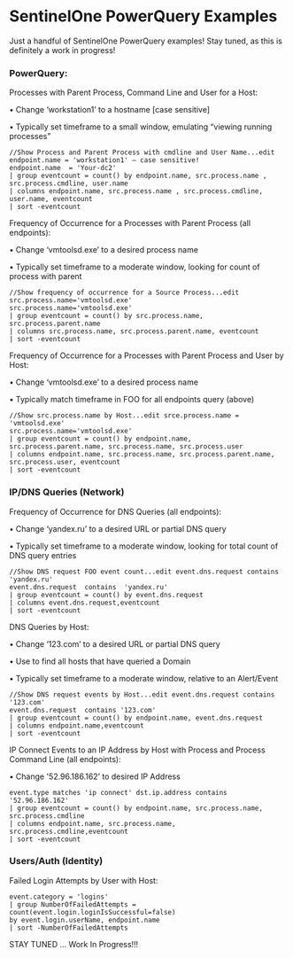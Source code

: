 # SentinelOne PowerQuery Examples

Just a handful of SentinelOne PowerQuery examples! Stay tuned, as this is definitely a work in progress!

### PowerQuery: 
Processes with Parent Process, Command Line and User for a Host:

•	Change ‘workstation1’ to a hostname [case sensitive]

•	Typically set timeframe to a small window, emulating “viewing running processes”
```
//Show Process and Parent Process with cmdline and User Name...edit endpoint.name = 'workstation1' – case sensitive!
endpoint.name  = 'Your-dc2' 
| group eventcount = count() by endpoint.name, src.process.name , src.process.cmdline, user.name  
| columns endpoint.name, src.process.name , src.process.cmdline, user.name, eventcount
| sort -eventcount
```
Frequency of Occurrence for a Processes with Parent Process (all endpoints):

•	Change ‘vmtoolsd.exe’ to a desired process name

•	Typically set timeframe to a moderate window, looking for count of process with parent
```
//Show frequency of occurrence for a Source Process...edit src.process.name='vmtoolsd.exe'
src.process.name='vmtoolsd.exe'
| group eventcount = count() by src.process.name, src.process.parent.name
| columns src.process.name, src.process.parent.name, eventcount
| sort -eventcount
```

Frequency of Occurrence for a Processes with Parent Process and User by Host:

•	Change ‘vmtoolsd.exe’ to a desired process name

•	Typically match timeframe in FOO for all endpoints query (above)
```
//Show src.process.name by Host...edit srce.process.name = 'vmtoolsd.exe'
src.process.name='vmtoolsd.exe'
| group eventcount = count() by endpoint.name, src.process.parent.name, src.process.name, src.process.user 
| columns endpoint.name, src.process.name, src.process.parent.name, src.process.user, eventcount
| sort -eventcount
```

### IP/DNS Queries (Network)

Frequency of Occurrence for DNS Queries (all endpoints):

•	Change ‘yandex.ru’ to a desired URL or partial DNS query

•	Typically set timeframe to a moderate window, looking for total count of DNS query entries
```
//Show DNS request FOO event count...edit event.dns.request contains 'yandex.ru'
event.dns.request  contains  'yandex.ru'
| group eventcount = count() by event.dns.request
| columns event.dns.request,eventcount
| sort -eventcount
```

DNS Queries by Host:

•	Change ‘123.com’ to a desired URL or partial DNS query

•	Use to find all hosts that have queried a Domain

•	Typically set timeframe to a moderate window, relative to an Alert/Event
```
//Show DNS request events by Host...edit event.dns.request contains '123.com'
event.dns.request  contains '123.com'
| group eventcount = count() by endpoint.name, event.dns.request
| columns endpoint.name,eventcount
| sort -eventcount
```

IP Connect Events to an IP Address by Host with Process and Process Command Line (all endpoints):

•	Change '52.96.186.162’ to desired IP Address
```
event.type matches 'ip connect' dst.ip.address contains '52.96.186.162' 
| group eventcount = count() by endpoint.name, src.process.name, src.process.cmdline 
| columns endpoint.name, src.process.name, src.process.cmdline,eventcount 
| sort -eventcount
```

### Users/Auth (Identity)

Failed Login Attempts by User with Host:
```
event.category = 'logins'
| group NumberOfFailedAttempts = count(event.login.loginIsSuccessful=false) 
by event.login.userName, endpoint.name
| sort -NumberOfFailedAttempts
```

STAY TUNED ... Work In Progress!!!
